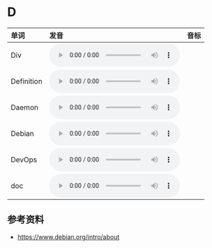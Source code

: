 
# D

| 单词  | 发音 | 音标 |
| :-- | :-- | :-- |
| Div | <audio :src="$withBase('/audio/Div.mp3')" controls="controls" controlslist="nodownload"></audio> |  |
| Definition | <audio :src="$withBase('/audio/Definition.mp3')" controls="controls" controlslist="nodownload"></audio> |  |
| Daemon | <audio :src="$withBase('/audio/Daemon.mp3')" controls="controls" controlslist="nodownload"></audio> |  |
| Debian | <audio :src="$withBase('/audio/Debian.mp3')" controls="controls" controlslist="nodownload"></audio> |  |
| DevOps | <audio :src="$withBase('/audio/DevOps.mp3')" controls="controls" controlslist="nodownload"></audio> |  |
| doc | <audio :src="$withBase('/audio/doc.mp3')" controls="controls" controlslist="nodownload"></audio> |  |

## 参考资料

- https://www.debian.org/intro/about
